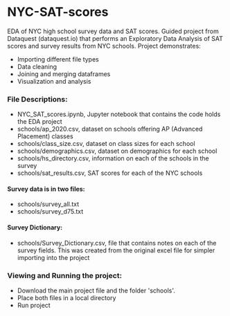 # NYC-SAT-scores
EDA of NYC high school survey data and SAT scores.
Guided project from Dataquest (dataquest.io) that performs an Exploratory Data Analysis of SAT scores and survey results from NYC schools.  Project demonstrates:
- Importing different file types
- Data cleaning
- Joining and merging dataframes
- Visualization and analysis

### File Descriptions:
- NYC_SAT_scores.ipynb, Jupyter notebook that contains the code holds the EDA project
- schools/ap_2020.csv, dataset on schools offering AP (Advanced Placement) classes
- schools/class_size.csv, dataset on class sizes for each school
- schools/demographics.csv, dataset on demographics for each school
- schools/hs_directory.csv, information on each of the schools in the survey
- schools/sat_results.csv, SAT scores for each of the NYC schools
#### Survey data is in two files:
- schools/survey_all.txt
- schools/survey_d75.txt
#### Survey Dictionary:
- schools/Survey_Dictionary.csv, file that contains notes on each of the survey fields.  This was created from the original excel file for simpler importing into the project

### Viewing and Running the project:
- Download the main project file and the folder 'schools'.
- Place both files in a local directory
- Run project
